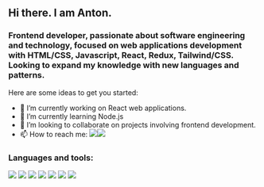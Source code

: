 ## Hi there. I am Anton. 

### Frontend developer, passionate about software engineering and technology, focused on web applications development with HTML/CSS, Javascript, React, Redux, Tailwind/CSS. Looking to expand my knowledge with new languages and patterns.

<!--
**Antonvasilache/antonvasilache** is a ✨ _special_ ✨ repository because its `README.md` (this file) appears on your GitHub profile. -->

Here are some ideas to get you started:

- 🔭 I’m currently working on React web applications.
- 🌱 I’m currently learning Node.js
- 👯 I’m looking to collaborate on projects involving frontend development.
- 📫 How to reach me: <a href="https://linkedin.com/in/anton-vasilache" target="blank"><img src="https://img.icons8.com/color/35/000000/linkedin.png"/></a><a href="mailto:vasilacheanton91@gmail.com" target="blank"><img src="https://img.icons8.com/color/35/000000/gmail.png"/></a>

### Languages and tools:
<p>
<img src="https://img.icons8.com/color/35/000000/html-5--v1.png"/> 
<img src="https://img.icons8.com/color/35/000000/css3.png"/> 
<img src="https://img.icons8.com/color/35/000000/javascript--v1.png"/> 
<img src="https://img.icons8.com/color/35/react-native.png"/>
<img src="https://img.icons8.com/color/35/redux.png"/>
<img src="https://img.icons8.com/fluency/35/000000/visual-studio-code-2019.png"/>
<img src="https://img.icons8.com/color/35/000000/github.png"/>    
</p>
  

